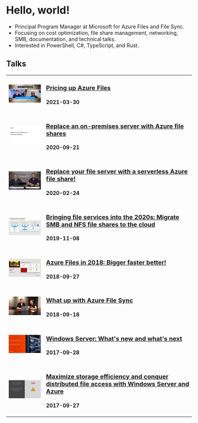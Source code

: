 # Hello, world!

- Principal Program Manager at Microsoft for Azure Files and File Sync.
- Focusing on cost optimization, file share management, networking, SMB, documentation, and technical talks.
- Interested in PowerShell, C#, TypeScript, and Rust.

## Talks
<table>
    <tr>
        <td><a href="https://www.youtube.com/watch?v=m5_-GsKv4-o"><img src="./media/cost-optimization.jpg" style="width:200px;" /></a>
        </td>
        <td>
            <h3><a href="https://www.youtube.com/watch?v=m5_-GsKv4-o">Pricing up Azure Files</a></h3>
            <h4>2021-03-30</h4>
        </td>
    </tr>
    <tr>
        <td><a href="https://www.youtube.com/watch?v=jd49W33DxkQ"><img src="./media/replace-onprem-server2.png" style="width:200px;" /></a></td>
        <td>
            <h3><a href="https://www.youtube.com/watch?v=jd49W33DxkQ">Replace an on-premises server with Azure file shares</a></h3>
            <h4>2020-09-21</h4>
        </td>
    </tr>
    <tr>
        <td><a href="https://www.youtube.com/watch?v=H04e9AgbcSc"><img src="./media/replace-onprem-server1.png" style="width:200px;" /></a>
        </td>
        <td>
            <h3><a href="https://www.youtube.com/watch?v=H04e9AgbcSc">Replace your file server with a serverless Azure file share!</a></h3>
            <h4>2020-02-24</h4>
        </td>
    </tr>
    <tr>
        <td><a href="https://www.youtube.com/watch?v=6E2p28XwovU"><img src="./media/ignite2019.jpg" style="width:200px;" /></a></td>
        <td>
            <h3><a href="https://www.youtube.com/watch?v=6E2p28XwovU">Bringing file services into the 2020s: Migrate SMB and NFS file shares to the cloud</a></h3>
            <h4>2019-11-08</h4>
        </td>
    </tr>
    <tr>
        <td><a href="https://www.youtube.com/watch?v=GMzh2M66E9o"><img src="./media/ignite2018.png" style="width:200px;" /></a></td>
        <td>
            <h3><a href="https://www.youtube.com/watch?v=GMzh2M66E9o">Azure Files in 2018: Bigger faster better!</a></h3>
            <h4>2018-09-27</h4>
        </td>
    </tr>
    <tr>
        <td><a href="https://www.youtube.com/watch?v=zWV8TKBp2Kk"><img src="./media/tuesdays-with-corey.jpg" style="width:200px;" /></a></td>
        <td>
            <h3><a href="https://www.youtube.com/watch?v=zWV8TKBp2Kk">What up with Azure File Sync</a></h3>
            <h4>2018-09-18</h4>
        </td>
    </tr>
    <tr>
        <td><a href="https://www.youtube.com/watch?v=C0VClfBk-wY"><img src="./media/ignite2017-srvkeynote.png" style="width:200px" /></a></td>
        <td>
            <h3><a href="https://www.youtube.com/watch?v=C0VClfBk-wY">Windows Server: What's new and what's next</a></h3>
            <h4>2017-09-28</h4>
        </td>
    </tr>
    <tr>
        <td><a href="https://www.youtube.com/watch?v=mlparvq434I"><img src="./media/ignite2017.jpg" style="width:200px;" /></a></td>
        <td>
            <h3><a href="https://www.youtube.com/watch?v=mlparvq434I">Maximize storage efficiency and conquer distributed file access with Windows Server and Azure</a></h3>
            <h4>2017-09-27</h4>
        </td>
    </tr>
</table>
